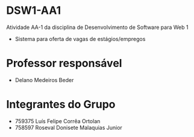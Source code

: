 # DSW1-AA1
Atividade AA-1 da disciplina de Desenvolvimento de Software para Web 1
- Sistema para oferta de vagas de estágios/empregos <br/>

# Professor responsável
- Delano Medeiros Beder <br/>

# Integrantes do Grupo
- 759375 Luís Felipe Corrêa Ortolan
- 758597 Roseval Donisete Malaquias Junior




